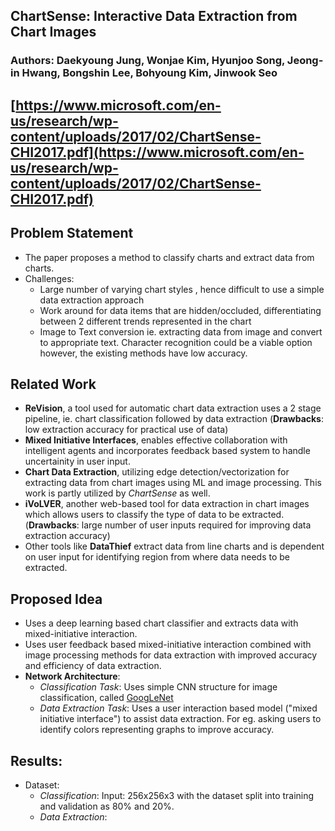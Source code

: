## ChartSense: Interactive Data Extraction from Chart Images
### Authors: Daekyoung Jung, Wonjae Kim, Hyunjoo Song, Jeong-in Hwang, Bongshin Lee, Bohyoung Kim, Jinwook Seo
## [https://www.microsoft.com/en-us/research/wp-content/uploads/2017/02/ChartSense-CHI2017.pdf](https://www.microsoft.com/en-us/research/wp-content/uploads/2017/02/ChartSense-CHI2017.pdf)

## Problem Statement
- The paper proposes a method to classify charts and extract data from charts. 
- Challenges: 
  - Large number of varying chart styles , hence difficult to use a simple data extraction approach
  - Work around for data items that are hidden/occluded, differentiating between 2 different trends represented in the chart
  - Image to Text conversion ie. extracting data from image and convert to appropriate text. Character recognition could be a viable option however, the existing methods have low accuracy. 

## Related Work
- **ReVision**, a tool used for automatic chart data extraction uses a 2 stage pipeline, ie. chart classification followed by data extraction (**Drawbacks**: low extraction accuracy for practical use of data)
- **Mixed Initiative Interfaces**, enables effective collaboration with intelligent agents and incorporates feedback based system to handle uncertainity in user input. 
- **Chart Data Extraction**, utilizing edge detection/vectorization for extracting data from chart images using ML and image processing. This work is partly utilized by *ChartSense* as well. 
- **iVoLVER**, another web-based tool for data extraction in chart images which allows users to classify the type of data to be extracted. (**Drawbacks**: large number of user inputs required for improving data extraction accuracy)
- Other tools like **DataThief** extract data from line charts and is dependent on user input for identifying region from where data needs to be extracted.

## Proposed Idea
- Uses a deep learning based chart classifier and extracts data with mixed-initiative interaction. 
- Uses user feedback based mixed-initiative interaction combined with image processing methods for data extraction with improved accuracy and efficiency of data extraction.
- **Network Architecture**: 
    - *Classification Task*: Uses simple CNN structure for image classification, called [GoogLeNet](https://arxiv.org/abs/1409.4842)
    - *Data Extraction Task*: Uses a user interaction based model ("mixed initiative interface") to assist data extraction. For eg. asking users to identify colors representing graphs to improve accuracy. 

## Results:
- Dataset: 
  - *Classification*: Input: 256x256x3 with the dataset split into training and validation as 80% and 20%. 
  - *Data Extraction*: 
